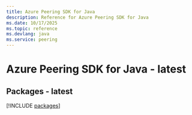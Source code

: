 ```yaml
---
title: Azure Peering SDK for Java
description: Reference for Azure Peering SDK for Java
ms.date: 10/17/2025
ms.topic: reference
ms.devlang: java
ms.service: peering
---
```

# Azure Peering SDK for Java - latest
## Packages - latest
[!INCLUDE [packages](peering-index.md)]